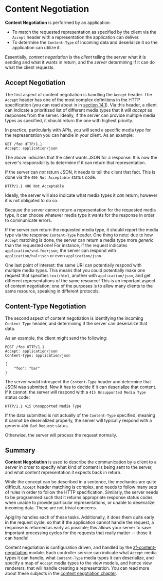 Content Negotiation
===================

**Content Negotiation** is performed by an application:

- To match the requested representation as specified by the client via the `Accept` header with a
  representation the application can deliver.
- To determine the `Content-Type` of incoming data and deserialize it so the application can utilize
  it.

Essentially, _content negotiation_ is the _client_ telling the server what it is sending and what it
wants in return, and the _server_ determining if it can do what the client requests.

Accept Negotiation
------------------

The first aspect of content negotiation is handling the `Accept` header. The `Accept` header has one
of the most complex definitions in the HTTP specification (you can read about in in [section
14.1](http://www.w3.org/Protocols/rfc2616/rfc2616-sec14.html)). Via this header, a client can
indicate a prioritized list of different media types that it will _accept_ as responses from the
server. Ideally, if the server can provide multiple media types as specified, it should return the
one with highest priority.

In practice, particularly with APIs, you will send a specific media type for the representation you
can handle in your client. As an example:

```HTTP
GET /foo HTTP/1.1
Accept: application/json

```

The above indicates that the client wants JSON for a response. It is now the server's responsibility
to determine if it can return that representation.

If the server can _not_ return JSON, it needs to tell the client that fact. This is done via the
`406 Not Acceptable` status code.

```HTTP
HTTP/1.1 406 Not Acceptable
```

Ideally, the server will also indicate what media types it _can_ return; however it is not obligated
to do so.

Because the server cannot return a representation for the requested media type, it can choose
whatever media type it wants for the response in order to communicate errors.

If the server _can_ return the requested media type, it should report the media type via the
response `Content-Type` header. One thing to note: due to how `Accept` matching is done, the server
can return a media type more _generic_ than the requested one! For instance, if the request
indicates `application/vnd.foo+json`, the server can respond with `application/hal+json` or even
`application/json`.

One last point of interest: the same URI can potentially respond with multiple media types. This
means that you could potentially make one request that specifies `text/html`, another with
`application/json`, and get different representations of the same resource! This is an important
aspect of content negotiation; one of the purposes is to allow many clients to the same resource,
speaking in different protocols.

Content-Type Negotiation
------------------------

The second aspect of content negotiation is identifying the incoming `Content-Type` header, and
determining if the server can deserialize that data.

As an example, the client might send the following:

```HTTP
POST /foo HTTP/1.1
Accept: application/json
Content-Type: application/json

{
    "foo": "bar"
}
```

The server would introspect the `Content-Type` header and determine that JSON was submitted. Now it
has to decide if it can deserialize that content. If it cannot, the server will respond with a `415
Unsupported Media Type` status code:

```HTTP
HTTP/1.1 415 Unsupported Media Type
```

If the data submitted is not actually of the `Content-Type` specified, meaning it cannot be
deserialized properly, the server will typically respond with a generic `400 Bad Request` status.

Otherwise, the server will process the request normally.

Summary
-------

**Content Negotiation** is used to describe the communication by a client to a server in order to
specify what kind of content is being sent to the server, and what content representation it expects
back in return.

While the concept can be described in a sentence, the mechanics are quite difficult. `Accept` header
matching is complex, and needs to follow many sets of rules in order to follow the HTTP
specification. Similarly, the server needs to be programmed such that it returns appropriate
response status codes when unable to provide particular representations, or unable to deserialize
incoming data. These are not trivial concerns.

Apigility handles each of these tasks. Additionally, it does them quite early in the request cycle,
so that if the application cannot handle the request, a response is returned as early as possible;
this allows your server to save important processing cycles for the requests that really matter --
those it can handle!

Content negotiation is configuration driven, and handled by the
[zf-content-negotiation](https://github.com/zfcampus/zf-content-negotiation) module. Each controller
service can indicate what `Accept` media types it can handle, what `Content-Type` media types it can
deserialize, and specify a map of `Accept` media types to the view models, and hence view renderers,
that will handle creating a representation. You can read more about these subjects in the [content
negotiation chapter](/content-negotiation/index).
